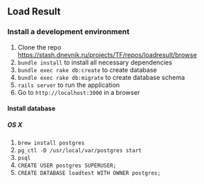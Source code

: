 ## Load Result

### Install a development environment

1. Clone the repo https://stash.dnevnik.ru/projects/TF/repos/loadresult/browse
2. `bundle install` to install all necessary dependencies
3. `bundle exec rake db:create` to create database
4. `bundle exec rake db:migrate` to create database schema
5. `rails server` to run the application
6. Go to `http://localhost:3000` in a browser

#### Install database

##### OS X

1. `brew install postgres`
2. `pg_ctl -D /usr/local/var/postgres start`
3. `psql`
4. `CREATE USER postgres SUPERUSER;`
5. `CREATE DATABASE loadtest WITH OWNER postgres;`
